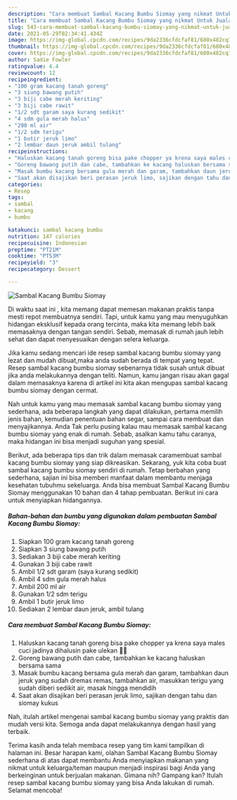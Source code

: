 ```yaml
---
description: "Cara membuat Sambal Kacang Bumbu Siomay yang nikmat Untuk Jualan"
title: "Cara membuat Sambal Kacang Bumbu Siomay yang nikmat Untuk Jualan"
slug: 543-cara-membuat-sambal-kacang-bumbu-siomay-yang-nikmat-untuk-jualan
date: 2021-05-29T02:34:41.434Z
image: https://img-global.cpcdn.com/recipes/9da2336cfdcfaf81/680x482cq70/sambal-kacang-bumbu-siomay-foto-resep-utama.jpg
thumbnail: https://img-global.cpcdn.com/recipes/9da2336cfdcfaf81/680x482cq70/sambal-kacang-bumbu-siomay-foto-resep-utama.jpg
cover: https://img-global.cpcdn.com/recipes/9da2336cfdcfaf81/680x482cq70/sambal-kacang-bumbu-siomay-foto-resep-utama.jpg
author: Sadie Fowler
ratingvalue: 4.4
reviewcount: 12
recipeingredient:
- "100 gram kacang tanah goreng"
- "3 siung bawang putih"
- "3 biji cabe merah keriting"
- "3 biji cabe rawit"
- "1/2 sdt garam saya kurang sedikit"
- "4 sdm gula merah halus"
- "200 ml air"
- "1/2 sdm terigu"
- "1 butir jeruk limo"
- "2 lembar daun jeruk ambil tulang"
recipeinstructions:
- "Haluskan kacang tanah goreng bisa pake chopper ya krena saya males cuci jadinya dihalusin pake ulekan 💪😄"
- "Goreng bawang putih dan cabe, tambahkan ke kacang haluskan bersama sama"
- "Masak bumbu kacang bersama gula merah dan garam, tambahkan daun jeruk yang sudah dremas remas, tambahkan air, masukkan terigu yang sudah diberi sedikit air, masak hingga mendidih"
- "Saat akan disajikan beri perasan jeruk limo, sajikan dengan tahu dan siomay kukus"
categories:
- Resep
tags:
- sambal
- kacang
- bumbu

katakunci: sambal kacang bumbu 
nutrition: 147 calories
recipecuisine: Indonesian
preptime: "PT21M"
cooktime: "PT53M"
recipeyield: "3"
recipecategory: Dessert

---
```



![Sambal Kacang Bumbu Siomay](https://img-global.cpcdn.com/recipes/9da2336cfdcfaf81/680x482cq70/sambal-kacang-bumbu-siomay-foto-resep-utama.jpg)

Di waktu  saat ini , kita memang dapat memesan makanan praktis tanpa mesti repot membuatnya sendiri. Tapi, untuk kamu yang mau menyuguhkan hidangan eksklusif kepada orang tercinta, maka kita memang lebih baik memasaknya dengan tangan sendiri. Sebab, memasak di rumah jauh lebih sehat dan dapat menyesuaikan dengan selera keluarga.

Jika kamu sedang mencari ide resep sambal kacang bumbu siomay yang lezat dan mudah dibuat,maka anda sudah berada di tempat yang tepat. Resep sambal kacang bumbu siomay  sebenarnya tidak susah untuk dibuat jika anda melakukannya dengan teliti. Namun, kamu jangan risau akan gagal dalam memasaknya 
karena di artikel ini kita akan mengupas sambal kacang bumbu siomay dengan cermat.  



Nah untuk kamu yang mau memasak sambal kacang bumbu siomay yang sederhana, ada beberapa langkah yang dapat dilakukan, pertama memilih jenis bahan, kemudian penentuan bahan segar, sampai cara membuat dan menyajikannya. Anda Tak perlu pusing kalau mau memasak sambal kacang bumbu siomay yang enak di rumah. Sebab, asalkan kamu  tahu caranya, maka hidangan ini bisa menjadi suguhan yang spesial.

Berikut, ada beberapa tips dan trik dalam memasak caramembuat sambal kacang bumbu siomay yang siap dikreasikan. Sekarang, yuk kita coba buat sambal kacang bumbu siomay sendiri di rumah. Tetap berbahan yang sederhana, sajian ini bisa memberi manfaat dalam membantu menjaga kesehatan tubuhmu sekeluarga. Anda bisa membuat Sambal Kacang Bumbu Siomay menggunakan 10 bahan dan 4 tahap pembuatan. Berikut ini cara untuk menyiapkan hidangannya.

<!--inarticleads1-->

##### Bahan-bahan dan bumbu yang digunakan dalam pembuatan Sambal Kacang Bumbu Siomay:

1. Siapkan 100 gram kacang tanah goreng
1. Siapkan 3 siung bawang putih
1. Sediakan 3 biji cabe merah keriting
1. Gunakan 3 biji cabe rawit
1. Ambil 1/2 sdt garam (saya kurang sedikit)
1. Ambil 4 sdm gula merah halus
1. Ambil 200 ml air
1. Gunakan 1/2 sdm terigu
1. Ambil 1 butir jeruk limo
1. Sediakan 2 lembar daun jeruk, ambil tulang




<!--inarticleads2-->

##### Cara membuat Sambal Kacang Bumbu Siomay:

1. Haluskan kacang tanah goreng bisa pake chopper ya krena saya males cuci jadinya dihalusin pake ulekan 💪😄
1. Goreng bawang putih dan cabe, tambahkan ke kacang haluskan bersama sama
1. Masak bumbu kacang bersama gula merah dan garam, tambahkan daun jeruk yang sudah dremas remas, tambahkan air, masukkan terigu yang sudah diberi sedikit air, masak hingga mendidih
1. Saat akan disajikan beri perasan jeruk limo, sajikan dengan tahu dan siomay kukus




Nah, itulah artikel mengenai  sambal kacang bumbu siomay  yang praktis dan mudah versi kita. Semoga anda dapat melakukannya dengan hasil yang terbaik. 

Terima kasih anda telah membaca resep yang tim kami tampilkan di halaman ini. Besar harapan kami, olahan  Sambal Kacang Bumbu Siomay sederhana di atas dapat membantu Anda menyiapkan makanan yang nikmat untuk keluarga/teman maupun menjadi inspirasi bagi Anda yang berkeinginan untuk berjualan makanan. Gimana nih? Gampang kan? Itulah resep sambal kacang bumbu siomay yang bisa Anda lakukan di rumah. Selamat mencoba!

